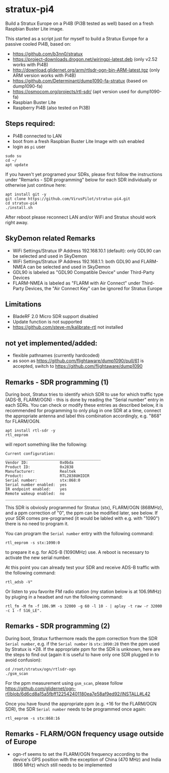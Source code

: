 # stratux-pi4
Build a Stratux Europe on a Pi4B (Pi3B tested as well) based on a fresh Raspbian Buster Lite image.

This started as a script just for myself to build a Stratux Europe for a passive cooled Pi4B, based on:
- https://github.com/b3nn0/stratux
- https://project-downloads.drogon.net/wiringpi-latest.deb (only v2.52 works with Pi4B)
- http://download.glidernet.org/arm/rtlsdr-ogn-bin-ARM-latest.tgz (only ARM version works with Pi4B)
- https://github.com/Determinant/dump1090-fa-stratux (based on dump1090-fa)
- https://osmocom.org/projects/rtl-sdr/ (apt version used for dump1090-fa)
- Raspbian Buster Lite
- Raspberry Pi4B (also tested on Pi3B)

## Steps required:
- Pi4B connected to LAN
- boot from a fresh Raspbian Buster Lite Image with ssh enabled
- login as `pi` user
```
sudo su
cd ~/
apt update
```
If you haven't yet programed your SDRs, please first follow the instructions under "Remarks - SDR programming" below for each SDR individually or otherwise just continue here:
```
apt install git -y
git clone https://github.com/VirusPilot/stratux-pi4.git
cd stratux-pi4
./install.sh
```

After reboot please reconnect LAN and/or WiFi and Stratux should work right away.

## SkyDemon related Remarks
- WiFi Settings/Stratux IP Address 192.168.10.1 (default): only GDL90 can be selected and used in SkyDemon
- WiFi Settings/Stratux IP Address 192.168.1.1: both GDL90 and FLARM-NMEA can be selected and used in SkyDemon
- GDL90 is labeled as "GDL90 Compatible Device" under Third-Party Devices
- FLARM-NMEA is labeled as "FLARM with Air Connect" under Third-Party Devices, the "Air Connect Key" can be ignored for Stratux Europe

## Limitations
- BladeRF 2.0 Micro SDR support disabled
- Update function is not supported
- https://github.com/steve-m/kalibrate-rtl not installed

## not yet implemented/added:
- flexible pathnames (currently hardcoded)
- as soon as https://github.com/flightaware/dump1090/pull/61 is accepted, switch to https://github.com/flightaware/dump1090

## Remarks - SDR programming (1)
During boot, Stratux tries to identify which SDR to use for which traffic type (ADS-B, FLARM/OGN) - this is done by reading the "Serial number" entry in each SDRs. You can check or modify these entries as described below, it is recommended for programming to only plug in one SDR at a time, connect the appropriate antenna and label this combination accordingly, e.g. "868" for FLARM/OGN.
```
apt install rtl-sdr -y
rtl_eeprom
```
will report something like the following:
```
Current configuration:
__________________________________________
Vendor ID:              0x0bda
Product ID:             0x2838
Manufacturer:           Realtek
Product:                RTL2838UHIDIR
Serial number:          stx:868:0
Serial number enabled:  yes
IR endpoint enabled:    yes
Remote wakeup enabled:  no
__________________________________________
```
This SDR is obviosly programmed for Stratux (stx), FLARM/OGN (868MHz), and a ppm correction of "0", the ppm can be modified later, see below. If your SDR comes pre-programed (it would be labled with e.g. with "1090") there is no need to program it.

You can program the `Serial number` entry with the following command:
```
rtl_eeprom -s stx:1090:0
```
to prepare it e.g. for ADS-B (1090MHz) use. A reboot is necessary to activate the new serial number.

At this point you can already test your SDR and receive ADS-B traffic with the following command:
```
rtl_adsb -V"
```
Or listen to you favorite FM radio station (my station below is at 106.9MHz) by pluging in a headset and run the following command:
```
rtl_fm -M fm -f 106.9M -s 32000 -g 60 -l 10 - | aplay -t raw -r 32000 -c 1 -f S16_LE".
```
## Remarks - SDR programming (2)
During boot, Stratux furthermore reads the ppm correction from the SDR `Serial number`, e.g. if the `Serial number` is `stx:1090:28` then the ppm used by Stratux is +28. If the appropriate ppm for the SDR is unknown, here are the steps to find out (again it is useful to have only one SDR plugged in to avoid confusion):
```
cd /root/stratux/ogn/rtlsdr-ogn
./gsm_scan
```
For the ppm measurement using `gsm_scan`, please follow https://github.com/glidernet/ogn-rf/blob/6d6cd8a15a5fbff122542401180ea7e58af9ed92/INSTALL#L42

Once you have found the appropriate ppm (e.g. +16 for the FLARM/OGN SDR), the SDR `Serial number` needs to be programmed once again:
```
rtl_eeprom -s stx:868:16
```
## Remarks - FLARM/OGN frequency usage outside of Europe
- ogn-rf seems to set the FLARM/OGN frequency according to the device's GPS position with the exception of China (470 MHz) and India (866 MHz) which still needs to be implemented
